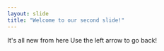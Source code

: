 ```yaml
---
layout: slide
title: "Welcome to our second slide!"
---
```

<html>It's all new from here</html>
Use the left arrow to go back!